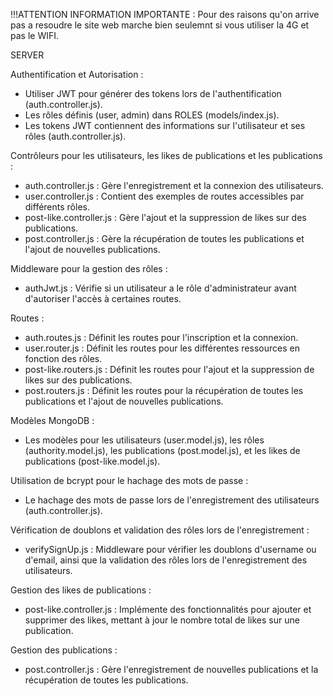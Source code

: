 !!!ATTENTION INFORMATION IMPORTANTE  :
  Pour des raisons qu'on arrive pas a resoudre le site web marche bien seulemnt si vous utiliser la 4G et pas le WIFI.

SERVER

Authentification et Autorisation :
- Utiliser JWT pour générer des tokens lors de l'authentification (auth.controller.js).
- Les rôles définis (user, admin) dans ROLES (models/index.js).
- Les tokens JWT contiennent des informations sur l'utilisateur et ses rôles (auth.controller.js).

Contrôleurs pour les utilisateurs, les likes de publications et les publications :
- auth.controller.js : Gère l'enregistrement et la connexion des utilisateurs.
- user.controller.js : Contient des exemples de routes accessibles par différents rôles.
- post-like.controller.js : Gère l'ajout et la suppression de likes sur des publications.
- post.controller.js : Gère la récupération de toutes les publications et l'ajout de nouvelles publications.

Middleware pour la gestion des rôles :
- authJwt.js : Vérifie si un utilisateur a le rôle d'administrateur avant d'autoriser l'accès à certaines routes.

Routes :
- auth.routes.js : Définit les routes pour l'inscription et la connexion.
- user.router.js : Définit les routes pour les différentes ressources en fonction des rôles.
- post-like.routers.js : Définit les routes pour l'ajout et la suppression de likes sur des publications.
- post.routers.js : Définit les routes pour la récupération de toutes les publications et l'ajout de nouvelles publications.

Modèles MongoDB :
- Les modèles pour les utilisateurs (user.model.js), les rôles (authority.model.js), les publications (post.model.js), et les likes de publications (post-like.model.js).

Utilisation de bcrypt pour le hachage des mots de passe :
- Le hachage des mots de passe lors de l'enregistrement des utilisateurs (auth.controller.js).

Vérification de doublons et validation des rôles lors de l'enregistrement :
- verifySignUp.js : Middleware pour vérifier les doublons d'username ou d'email, ainsi que la validation des rôles lors de l'enregistrement des utilisateurs.

Gestion des likes de publications :
- post-like.controller.js : Implémente des fonctionnalités pour ajouter et supprimer des likes, mettant à jour le nombre total de likes sur une publication.

Gestion des publications :
- post.controller.js : Gère l'enregistrement de nouvelles publications et la récupération de toutes les publications.
